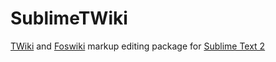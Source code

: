 SublimeTWiki
============

[TWiki](http://twiki.org/) and [Foswiki](http://foswiki.org/) markup editing package for [Sublime Text 2](http://sublimetext.com/)